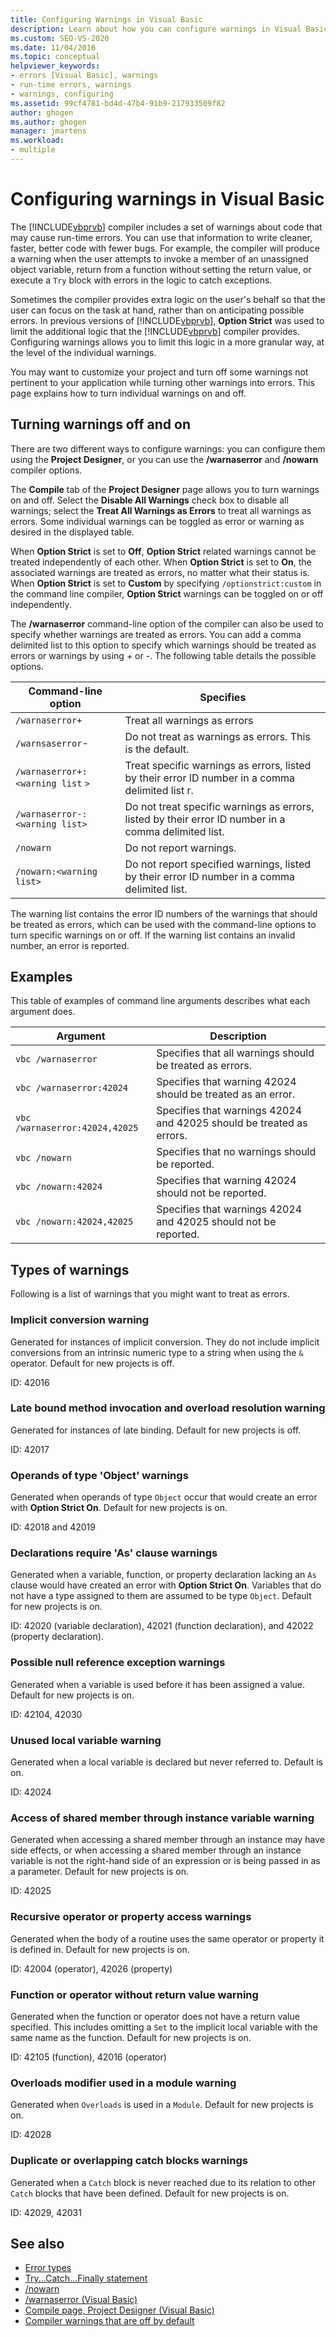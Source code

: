 ```yaml
---
title: Configuring Warnings in Visual Basic
description: Learn about how you can configure warnings in Visual Basic which, in turn, will help you write cleaner, faster, better code with fewer bugs.
ms.custom: SEO-VS-2020
ms.date: 11/04/2016
ms.topic: conceptual
helpviewer_keywords:
- errors [Visual Basic], warnings
- run-time errors, warnings
- warnings, configuring
ms.assetid: 99cf4781-bd4d-47b4-91b9-217933509f82
author: ghogen
ms.author: ghogen
manager: jmartens
ms.workload:
- multiple
---
```

# Configuring warnings in Visual Basic

The [!INCLUDE[vbprvb](../code-quality/includes/vbprvb_md.md)] compiler includes a set of warnings about code that may cause run-time errors. You can use that information to write cleaner, faster, better code with fewer bugs. For example, the compiler will produce a warning when the user attempts to invoke a member of an unassigned object variable, return from a function without setting the return value, or execute a `Try` block with errors in the logic to catch exceptions.

Sometimes the compiler provides extra logic on the user's behalf so that the user can focus on the task at hand, rather than on anticipating possible errors. In previous versions of [!INCLUDE[vbprvb](../code-quality/includes/vbprvb_md.md)], **Option Strict** was used to limit the additional logic that the [!INCLUDE[vbprvb](../code-quality/includes/vbprvb_md.md)] compiler provides. Configuring warnings allows you to limit this logic in a more granular way, at the level of the individual warnings.

You may want to customize your project and turn off some warnings not pertinent to your application while turning other warnings into errors. This page explains how to turn individual warnings on and off.

## Turning warnings off and on
There are two different ways to configure warnings: you can configure them using the **Project Designer**, or you can use the **/warnaserror** and **/nowarn** compiler options.

The **Compile** tab of the **Project Designer** page allows you to turn warnings on and off. Select the **Disable All Warnings** check box to disable all warnings; select the **Treat All Warnings as Errors** to treat all warnings as errors. Some individual warnings can be toggled as error or warning as desired in the displayed table.

When **Option Strict** is set to **Off**, **Option Strict** related warnings cannot be treated independently of each other. When **Option Strict** is set to **On**, the associated warnings are treated as errors, no matter what their status is. When **Option Strict** is set to **Custom** by specifying `/optionstrict:custom` in the command line compiler, **Option Strict** warnings can be toggled on or off independently.

The **/warnaserror** command-line option of the compiler can also be used to specify whether warnings are treated as errors. You can add a comma delimited list to this option to specify which warnings should be treated as errors or warnings by using + or -. The following table details the possible options.

|Command-line option|Specifies|
| - |---------------|
|`/warnaserror+`|Treat all warnings as errors|
|`/warnsaserror`-|Do not treat as warnings as errors. This is the default.|
|`/warnaserror+:<warning list` `>`|Treat specific warnings as errors, listed by their error ID number in a comma delimited list r.|
|`/warnaserror-:<warning list>`|Do not treat specific warnings as errors, listed by their error ID number in a comma delimited list.|
|`/nowarn`|Do not report warnings.|
|`/nowarn:<warning list>`|Do not report specified warnings, listed by their error ID number in a comma delimited list.|

The warning list contains the error ID numbers of the warnings that should be treated as errors, which can be used with the command-line options to turn specific warnings on or off. If the warning list contains an invalid number, an error is reported.

## Examples
This table of examples of command line arguments describes what each argument does.

|Argument|Description|
|--------------|-----------------|
|`vbc /warnaserror`|Specifies that all warnings should be treated as errors.|
|`vbc /warnaserror:42024`|Specifies that warning 42024 should be treated as an error.|
|`vbc /warnaserror:42024,42025`|Specifies that warnings 42024 and 42025 should be treated as errors.|
|`vbc /nowarn`|Specifies that no warnings should be reported.|
|`vbc /nowarn:42024`|Specifies that warning 42024 should not be reported.|
|`vbc /nowarn:42024,42025`|Specifies that warnings 42024 and 42025 should not be reported.|

## Types of warnings
Following is a list of warnings that you might want to treat as errors.

### Implicit conversion warning
Generated for instances of implicit conversion. They do not include implicit conversions from an intrinsic numeric type to a string when using the `&` operator. Default for new projects is off.

ID: 42016

### Late bound method invocation and overload resolution warning
Generated for instances of late binding. Default for new projects is off.

ID: 42017

### Operands of type 'Object' warnings
Generated when operands of type `Object` occur that would create an error with **Option Strict On**. Default for new projects is on.

ID: 42018 and 42019

### Declarations require 'As' clause warnings
Generated when a variable, function, or property declaration lacking an `As` clause would have created an error with **Option Strict On**. Variables that do not have a type assigned to them are assumed to be type `Object`. Default for new projects is on.

ID: 42020 (variable declaration), 42021 (function declaration), and 42022 (property declaration).

### Possible null reference exception warnings
Generated when a variable is used before it has been assigned a value. Default for new projects is on.

ID: 42104, 42030

### Unused local variable warning
Generated when a local variable is declared but never referred to. Default is on.

ID: 42024

### Access of shared member through instance variable warning
Generated when accessing a shared member through an instance may have side effects, or when accessing a shared member through an instance variable is not the right-hand side of an expression or is being passed in as a parameter. Default for new projects is on.

ID: 42025

### Recursive operator or property access warnings
Generated when the body of a routine uses the same operator or property it is defined in. Default for new projects is on.

ID: 42004 (operator), 42026 (property)

### Function or operator without return value warning
Generated when the function or operator does not have a return value specified. This includes omitting a `Set` to the implicit local variable with the same name as the function. Default for new projects is on.

ID: 42105 (function), 42016 (operator)

### Overloads modifier used in a module warning
Generated when `Overloads` is used in a `Module`. Default for new projects is on.

ID: 42028

### Duplicate or overlapping catch blocks warnings
Generated when a `Catch` block is never reached due to its relation to other `Catch` blocks that have been defined. Default for new projects is on.

ID: 42029, 42031

## See also

- [Error types](/dotnet/visual-basic/programming-guide/language-features/error-types)
- [Try...Catch...Finally statement](/dotnet/visual-basic/language-reference/statements/try-catch-finally-statement)
- [/nowarn](/dotnet/visual-basic/reference/command-line-compiler/nowarn)
- [/warnaserror (Visual Basic)](/dotnet/visual-basic/reference/command-line-compiler/warnaserror)
- [Compile page, Project Designer (Visual Basic)](../ide/reference/compile-page-project-designer-visual-basic.md)
- [Compiler warnings that are off by default](/cpp/preprocessor/compiler-warnings-that-are-off-by-default)
